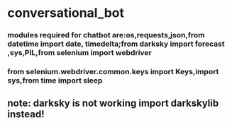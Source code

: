# conversational_bot
### modules required for chatbot are:os,requests,json,from datetime import date, timedelta;from darksky import forecast ,sys,PIL,from selenium import webdriver
### from selenium.webdriver.common.keys import Keys,import sys,from time import sleep
## note: darksky is not working import darkskylib instead!
